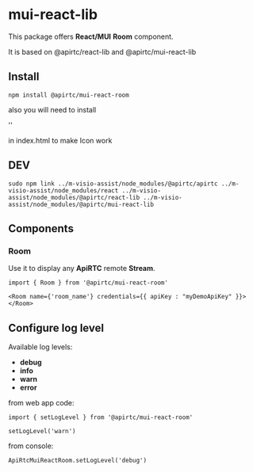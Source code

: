 # mui-react-lib

This package offers **React/MUI** **Room** component.

It is based on @apirtc/react-lib and @apirtc/mui-react-lib

## Install

`npm install @apirtc/mui-react-room`

also you will need to install

'<link rel="stylesheet" href="https://fonts.googleapis.com/icon?family=Material+Icons" />'

in index.html <head> to make Icon work

## DEV

`sudo npm link ../m-visio-assist/node_modules/@apirtc/apirtc ../m-visio-assist/node_modules/react ../m-visio-assist/node_modules/@apirtc/react-lib ../m-visio-assist/node_modules/@apirtc/mui-react-lib`

## Components

### Room

Use it to display any **ApiRTC** remote **Stream**.

```
import { Room } from '@apirtc/mui-react-room'

<Room name={'room_name'} credentials={{ apiKey : "myDemoApiKey" }}></Room>
```

## Configure log level

Available log levels:

 * **debug**
 * **info**
 * **warn**
 * **error**

from web app code:

```
import { setLogLevel } from '@apirtc/mui-react-room'

setLogLevel('warn')
```

from console:

```
ApiRtcMuiReactRoom.setLogLevel('debug')
```
